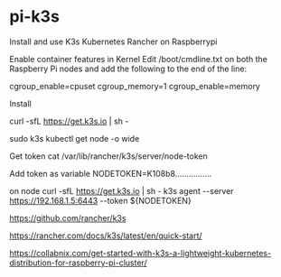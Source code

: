 # pi-k3s
Install and use K3s Kubernetes Rancher on Raspberrypi

Enable container features in Kernel
Edit /boot/cmdline.txt on both the Raspberry Pi nodes and add the following to the end of the line:

  cgroup_enable=cpuset cgroup_memory=1 cgroup_enable=memory

Install

   curl -sfL https://get.k3s.io | sh -
   
sudo k3s kubectl get node -o wide

Get token
cat /var/lib/rancher/k3s/server/node-token

Add token as variable
 NODETOKEN=K108b8................
 
 
 on node
 curl -sfL https://get.k3s.io | sh -
 k3s agent --server https://192.168.1.5:6443 --token ${NODETOKEN}
 
https://github.com/rancher/k3s

https://rancher.com/docs/k3s/latest/en/quick-start/

https://collabnix.com/get-started-with-k3s-a-lightweight-kubernetes-distribution-for-raspberry-pi-cluster/
